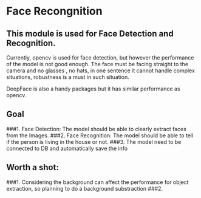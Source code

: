 # Face Recongnition

## This module is used for Face Detection and Recognition. 

Currently, opencv is used for face detection, but however the performance of the model is not good enough. The face must be facing straight to the camera and no glasses , no hats, in one sentence it cannot handle complex situations, robustness is a must in such situation. 

DeepFace is also a handy packages but it has similar performance as opencv. 

## Goal

###1. Face Detection:
The model should be able to clearly extract faces from the Images. 
###2. Face Recognition:
The model should be able to tell if the person is living in the house or not. 
###3. The model need to be connected to DB and automatically save the info


## Worth a shot:
###1. Considering the background can affect the performance for object extraction, so planning to do a background substraction
###2. 
